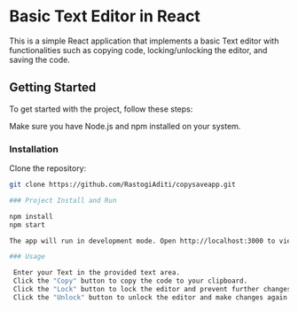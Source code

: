# Basic Text Editor in React

This is a simple React application that implements a basic Text editor with functionalities such as copying code, locking/unlocking the editor, and saving the code. 

## Getting Started

To get started with the project, follow these steps:

Make sure you have Node.js and npm installed on your system.

### Installation 

Clone the repository:
   ```sh
   git clone https://github.com/RastogiAditi/copysaveapp.git

### Project Install and Run 

npm install
npm start

The app will run in development mode. Open http://localhost:3000 to view it in the browser.

### Usage

    Enter your Text in the provided text area.
    Click the "Copy" button to copy the code to your clipboard.
    Click the "Lock" button to lock the editor and prevent further changes.
    Click the "Unlock" button to unlock the editor and make changes again.

